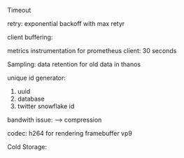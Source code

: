 Timeout 

retry: exponential backoff with max retyr 

client buffering: 

metrics instrumentation for prometheus client: 30 seconds


Sampling:  data retention for old data in thanos


unique id generator: 
1. uuid
2. database
3. twitter snowflake id


bandwith issue: --> compression

codec: h264 for rendering framebuffer
vp9 


Cold Storage: 





